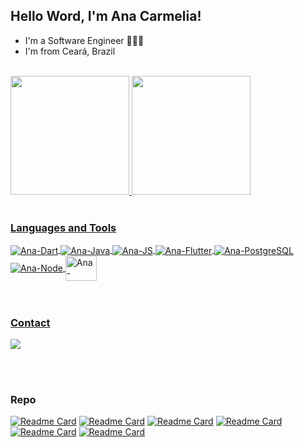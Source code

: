 ## Hello Word, I'm Ana Carmelia!


  - I'm a Software Engineer 👩🏻‍💻
  - I'm from Ceará, Brazil


<br>

<div>
<a href="https://github.com/anabenicio">
  <img height="190em" src="https://github-readme-stats.vercel.app/api?username=anabenicio&show_icons=true&theme=tokyonight"/>
  <img height="190em" src="https://github-readme-stats.vercel.app/api/top-langs/?username=anabenicio&layout=compact&langs_count=10&theme=tokyonight"/>
</div>
<br>

### Languages and Tools

<div style="display: inline_block">
  
  <img align="center" alt="Ana-Dart" src="https://img.shields.io/badge/Dart-0175C2?style=for-the-badge&logo=dart&logoColor=white">
  <img align="center" alt="Ana-Java"  src="https://img.shields.io/badge/Java-ED8B00?style=for-the-badge&logo=java&logoColor=white">
  <img align="center" alt="Ana-JS"  src="https://img.shields.io/badge/JavaScript-323330?style=for-the-badge&logo=javascript&logoColor=F7DF1E">
  <img align="center" alt="Ana-Flutter" src="https://img.shields.io/badge/Flutter-02569B?style=for-the-badge&logo=flutter&logoColor=white">
  <img align="center" alt="Ana-PostgreSQL" src="https://img.shields.io/badge/PostgreSQL-316192?style=for-the-badge&logo=postgresql&logoColor=white">
  <img align="center" alt="Ana-Node" src="https://img.shields.io/badge/Node.js-43853D?style=for-the-badge&logo=node.js&logoColor=white">
  <img align="center" alt="Ana-Docker" height="40" width="50" src="https://cdn.jsdelivr.net/gh/devicons/devicon/icons/docker/docker-original-wordmark.svg">
       
         

</div><br>

<br>

### Contact

<div>
  <a href="mailto:anacarmelibe@gmail.com" target="_blank"><img src="https://img.shields.io/badge/Gmail-D14836?style=for-the-badge&logo=gmail&logoColor=white" target="_blank"></a>
</div>
  
<br><br>
  
 ### Repo
 

  [![Readme Card](https://github-readme-stats.vercel.app/api/pin/?username=anabenicio&repo=bankline-api&theme=tokyonight)](https://github.com/anabenicio/bankline-api)
  [![Readme Card](https://github-readme-stats.vercel.app/api/pin/?username=anabenicio&repo=QRcode&theme=tokyonight)](https://github.com/anabenicio/QRcode)
  [![Readme Card](https://github-readme-stats.vercel.app/api/pin/?username=anabenicio&repo=depesas-pessoais&theme=tokyonight)](https://github.com/anabenicio/depesas-pessoais)
  [![Readme Card](https://github-readme-stats.vercel.app/api/pin/?username=anabenicio&repo=GuiaDePerguntas&theme=tokyonight)](https://github.com/anabenicio/GuiaDePerguntas)
  [![Readme Card](https://github-readme-stats.vercel.app/api/pin/?username=anabenicio&repo=chat&theme=tokyonight)](https://github.com/anabenicio/Chat)
  [![Readme Card](https://github-readme-stats.vercel.app/api/pin/?username=anabenicio&repo=Batalha_Naval_PDS_Cliente&theme=tokyonight)](https://github.com/anabenicio/Batalha_Naval_PDS_Cliente)
  


